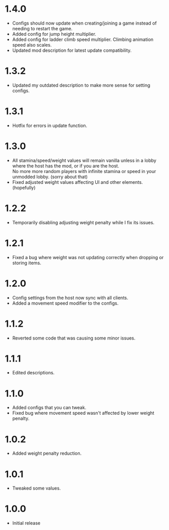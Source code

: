 # 1.4.0
+ Configs should now update when creating/joining a game instead of needing to restart the game.
+ Added config for jump height multiplier.
+ Added config for ladder climb speed multiplier. Climbing animation speed also scales.
+ Updated mod description for latest update compatibility.
# 1.3.2
+ Updated my outdated description to make more sense for setting configs.
# 1.3.1
+ Hotfix for errors in update function.
# 1.3.0
+ All stamina/speed/weight values will remain vanilla unless in a lobby where the host has the mod, or if you are the host.<br>
No more more random players with infinite stamina or speed in your unmodded lobby. (sorry about that)
+ Fixed adjusted weight values affecting UI and other elements. (hopefully)
# 1.2.2
+ Temporarily disabling adjusting weight penalty while I fix its issues.
# 1.2.1
+ Fixed a bug where weight was not updating correctly when dropping or storing items.
# 1.2.0
+ Config settings from the host now sync with all clients.
+ Added a movement speed modifier to the configs.
# 1.1.2
+ Reverted some code that was causing some minor issues.
# 1.1.1
+ Edited descriptions.
# 1.1.0
+ Added configs that you can tweak.
+ Fixed bug where movement speed wasn't affected by lower weight penalty.
# 1.0.2
+ Added weight penalty reduction.
# 1.0.1
+ Tweaked some values.
# 1.0.0
+ Initial release